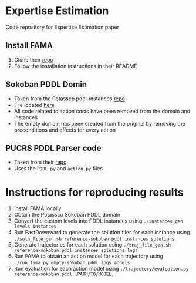 # Expertise Estimation
Code repository for Expertise Estimation paper

## Install FAMA
1. Clone their [repo](https://github.com/daineto/meta-planning)
2. Follow the installation instructions in their README

## Sokoban PDDL Domin
- Taken from the Potassco pddl-instances [repo](https://github.com/potassco/pddl-instances)
- File located [here](https://github.com/potassco/pddl-instances/blob/master/ipc-2011/domains/sokoban-sequential-satisficing/domain.pddl)
- All code related to action costs have been removed from the domain and instances
- The empty domain has been created from the original by removing the preconditions and effects for every action

## PUCRS PDDL Parser code
- Taken from their [repo](https://github.com/pucrs-automated-planning/pddl-parser)
- Uses the `PDDL.py` and `action.py` files

# Instructions for reproducing results
1. Install FAMA locally
2. Obtain the Potassco Sokoban PDDL domain
3. Convert the custom levels into PDDL instances using `./instances_gen levels instances`
4. Run FastDownward to generate the solution files for each instance using `./soln_file_gen.sh reference-sokoban.pddl instances solutions`
5. Generate trajectories for each solution using `./traj_file_gen.sh reference-sokoban.pddl instances solutions logs`
6. Run FAMA to obtain an action model for each trajectory using `./run_fama.py empty-sokoban.pddl logs models`
7. Run evaluation for each action model using `./trajectory/evaluation.py reference-sokoban.pddl [PATH/TO/MODEL]`